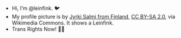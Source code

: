- Hi, I’m @leinfink. 🐦 
- My profile picture is by <a href="https://commons.wikimedia.org/wiki/File:Acanthis_flammea,_Kotka,_Finland_3.jpg">Jyrki Salmi from Finland</a>, <a href="https://creativecommons.org/licenses/by-sa/2.0">CC BY-SA 2.0</a>, via Wikimedia Commons. It shows a Leinfink.
- Trans Rights Now! 🏳️‍⚧️

<!---
leinfink/leinfink is a ✨ special ✨ repository because its `README.md` (this file) appears on your GitHub profile.
You can click the Preview link to take a look at your changes.
--->
